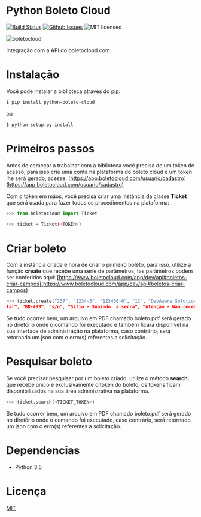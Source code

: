 # Python Boleto Cloud

[![Build Status](https://travis-ci.org/hudsonbrendon/python-boleto-cloud.svg?branch=master)](https://travis-ci.org/hudsonbrendon/python-boleto-cloud)
[![Github Issues](http://img.shields.io/github/issues/hudsonbrendon/python-boleto-cloud.svg?style=flat)](https://github.com/hudsonbrendon/python-boleto-cloud/issues?sort=updated&state=open)
![MIT licensed](https://img.shields.io/badge/license-MIT-blue.svg)

![boletocloud](boleto.png)

Integração com a API do boletocloud.com

# Instalação

Você pode instalar a biblioteca através do pip:

```bash
$ pip install python-boleto-cloud
```
ou

```bash
$ python setup.py install
```

# Primeiros passos

Antes de começar a trabalhar com a biblioteca você precisa de um token de acesso, para isso crie uma conta na plataforma do boleto cloud e um token lhe será gerado, acesse: [https://app.boletocloud.com/usuario/cadastro](https://app.boletocloud.com/usuario/cadastro)

Com o token em mãos, você precisa criar uma instância da classe **Ticket** que será usada para fazer todos os procedimentos na plataforma:

```python
>>> from boletocloud import Ticket
```

```bash
>>> ticket = Ticket(<TOKEN>)
```

# Criar boleto

Com a instância criada é hora de criar o primeiro boleto, para isso, utilize a função **create** que recebe uma série de parâmetros, tas parâmetros podem ser conferidos aqui: [https://www.boletocloud.com/app/dev/api#boletos-criar-campos](https://www.boletocloud.com/app/dev/api#boletos-criar-campos)

```python
>>> ticket.create("237", "1234-5", "123456-0", "12", "DevAware Solutions", "15.719.277/0001-46", "59020-000", "RN", "Natal", "Lagoa Nova", "Avenida Hermes da Fonseca", "384", "Sala 2A, segundo andar", "2014-07-11", "2020-05-30", "EX1", "12345678906-P", "DM", "2000.43", "Alberto Santos Dumont", "111.111.111-11", "36240-000", "MG", "Santos Dumont", "Casa Na
tal", "BR-499", "s/n", "Sitio - Subindo  a serra", "Atenção - Não receber esse boleto")
```
Se tudo ocorrer bem, um arquivo em PDF chamado boleto.pdf será gerado no diretório onde o comando foi executado e também ficará disponível na sua interface de administração na plataforma, caso contrário, será retornado um json com o erro(s) referentes a solicitação.

# Pesquisar boleto

Se você precisar pesquisar por um boleto criado, utilize o método **search**, que recebe único e exclusivamente o token do boleto, os tokens ficam disponibilizados na sua área administrativa na plataforma.

```python
>>> ticket.search(<TICKET_TOKEN>)
```
Se tudo ocorrer bem, um arquivo em PDF chamado boleto.pdf será gerado no diretório onde o comando foi executado, caso contrário, será retornado um json com o erro(s) referentes a solicitação.

# Dependencias
- Python 3.5

# Licença
[MIT](http://en.wikipedia.org/wiki/MIT_License)
